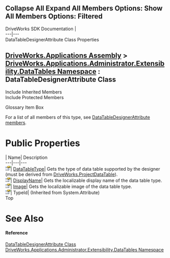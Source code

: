 Collapse All Expand All Members Options: Show All  Members Options: Filtered   
---  
DriveWorks SDK Documentation  |   
---|---  
DataTableDesignerAttribute Class Properties   
  
[DriveWorks.Applications Assembly](topic13.md) > [DriveWorks.Applications.Administrator.Extensibility.DataTables Namespace](topic1432.md) : DataTableDesignerAttribute Class  
---  
  
Include Inherited Members    
Include Protected Members    


Glossary Item Box

For a list of all members of this type, see [DataTableDesignerAttribute members](topic1479.md).

# Public Properties

| Name| Description  
---|---|---  
![Public Property](dotnetimages/publicProperty.gif)| [DataTableType](topic1485.md)| Gets the type of data table supported by the designer (must be derived from [DriveWorks.ProjectDataTable](topic4282.md)).   
![Public Property](dotnetimages/publicProperty.gif)| [DisplayName](topic1486.md)| Gets the localizable display name of the data table type.   
![Public Property](dotnetimages/publicProperty.gif)| [Image](topic1487.md)| Gets the localizable image of the data table type.   
![Public Property](dotnetimages/publicProperty.gif)| TypeId|  (Inherited from System.Attribute)  
Top

# See Also

#### Reference

[DataTableDesignerAttribute Class](topic1478.md)   
[DriveWorks.Applications.Administrator.Extensibility.DataTables Namespace](topic1432.md)


